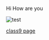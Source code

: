 Hi How are you


![test](https://www.wwf.org.uk/sites/default/files/styles/hero_m/public/2019-08/mountain_gorilla_Rwanda.jpg?h=5b211eae&itok=6TJbr2Ji)

[class9 page](TEST.html)
